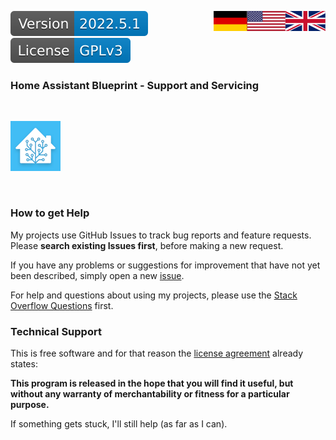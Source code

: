 <a href="Support.en.md"><img src="images/english.svg" valign="top" align="right"/></a>
<a href="Support.md"><img src="images/german.svg" valign="top" align="right"/></a>
[![Version][version-badge]][version-url]
[![License][license-badge]][license-url]

### Home Assistant Blueprint - Support and Servicing
<br/>

[![Logo][logo]][project-url]

<br/>

### How to get Help

My projects use GitHub Issues to track bug reports and feature requests. Please **search existing Issues first**,
before making a new request.

If you have any problems or suggestions for improvement that have not yet been described, simply open a new [issue][issue-url].

For help and questions about using my projects, please use the [Stack Overflow Questions][soq-url] first.

### Technical Support

This is free software and for that reason the [license agreement][license-url] already states:

**This program is released in the hope that you will find it useful, but without any warranty of merchantability or fitness for a particular purpose.**

If something gets stuck, I'll still help (as far as I can).

[de]: Support.md
[en]: Support.en.md

[english]: images/english.svg
[german]: images/german.svg
[empty]: images/empty.svg

[logo]: images/hassio-icon.png
[project-url]: https://www.home-assistant.io/docs/automation/using_blueprints/

[license-badge]: images/license.svg
[license-url]: ../License.gpl.md

[version-badge]: images/version.svg
[version-url]: https://github.com/nixe64/Home-Assistant-Blueprint/releases

[issue-url]: https://github.com/nixe64/Home-Assistant-Blueprint/issues

[soq-url]: https://stackoverflow.com/questions/

